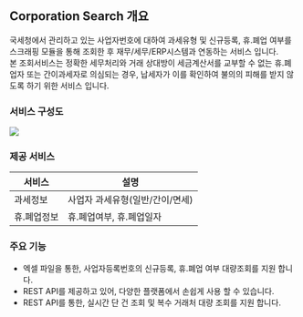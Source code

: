 ## Corporation Search 개요

국세청에서 관리하고 있는 사업자번호에 대하여 과세유형 및 신규등록, 휴.폐업 여부를 스크래핑 모듈을 통해 조회한 후 재무/세무/ERP시스템과 연동하는 서비스 입니다.  
본 조회서비스는 정확한 세무처리와 거래 상대방이 세금계산서를 교부할 수 없는 휴.폐업자 또는 간이과세자로 의심되는 경우, 납세자가 이를 확인하여 불의의 피해를 받지 않도록 하기 위한 서비스 입니다.

### 서비스 구성도
![](http://static.toastoven.net/prod_corporation_search/img_01.jpg)

### 제공 서비스

|서비스|설명|
|---|---|
|과세정보|	사업자 과세유형(일반/간이/면세)|
|휴.폐업정보|	휴.폐업여부, 휴.폐업일자|

### 주요 기능

- 엑셀 파일을 통한, 사업자등록번호의 신규등록, 휴.폐업 여부 대량조회를 지원 합니다.
- REST API를 제공하고 있어, 다양한 플랫폼에서 손쉽게 사용 할 수 있습니다.
- REST API를 통한, 실시간 단 건 조회 및 복수 거래처 대량 조회를 지원 합니다.